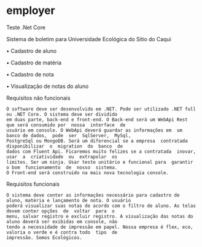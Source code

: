 # employer
Teste .Net Core

Sistema de boletim para Universidade Ecológica do Sitio do Caqui

•	Cadastro de aluno

•	Cadastro de matéria

•	Cadastro de nota

•	Visualização de notas do aluno

Requisitos não funcionais

    O software deve ser desenvolvido em .NET. Pode ser utilizado .NET full ou .NET Core. O sistema deve ser dividido 
    em duas parte, back-end e front-end. O Back-end será um WebApi Rest que será consumido por  nossa  interface  de 
    usuário em console. O WebApi deverá guardar as informações em  um banco de dados,  pode  ser  SqlServer,  MySql,
    PostgreSql ou MongoDB. Será um diferencial se a empresa  contratada  disponibilizar  o  migration  do  banco  de 
    dados com Fluent Api. Ficaremos muito felizes se a contratada  inovar, usar  a  criatividade  ou  extrapolar  os 
    limites. Ser um ninja. Usar teste unitário e funcional para  garantir  o bom  funcionamento  de  nosso  sistema. 
    O Front-end será construido na mais nova tecnologia console.
    
Requisitos funcionais

    O sistema deve conter as informações necessário para cadastro de aluno, matéria e lançamento de nota. O usuário
    poderá visualizar suas notas de acordo com o filtro de aluno. As telas devem conter opções  de  voltar  para  o
    menu, salvar registro e excluir registro. A visualização das notas do aluno deverá ser exibidas em console, não
    tendo a necessidade de impressão em papel. Nossa empresa é flex, eco, valoria o verde e é contra todo  tipo  de
    impressão. Somos Ecológicos.
